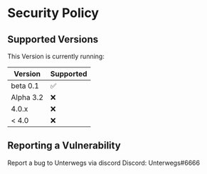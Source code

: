 # Security Policy

## Supported Versions

This Version is currently running:

| Version   | Supported          |
| ----------| ------------------ |
| beta 0.1  | :white_check_mark: |
| Alpha 3.2 | :x:                |
| 4.0.x     | :x:                |
| < 4.0     | :x:                |

## Reporting a Vulnerability

Report a bug to Unterwegs via discord
Discord: Unterwegs#6666

